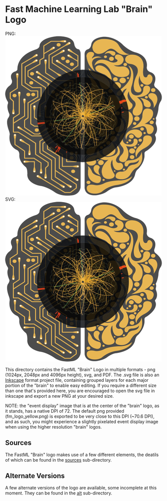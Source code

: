 # Fast Machine Learning Lab "Brain" Logo


PNG: ![PNG image of the FastMachineLearning Lab "brain" logo](./fm_logo_yellow.png)
SVG: ![SVG image of the FastMachineLearning Lab "brain" logo](./fm_logo_yellow.svg) 

This directory contains the FastML "Brain" Logo in multiple formats - png (1024px, 2048px and 4096px height), svg, and PDF. 
The .svg file is also an [Inkscape](https://inkscape.org/) format project file, containing grouped layers for each major portion of the "brain" to enable easy editing.
If you require a different size than one that's provided here, you are encouraged to open the svg file in inkscape and export a new PNG at your desired size. 

NOTE: the "event display" image that is at the center of the "brain" logo, as it stands, has a native DPI of 72. The default png provided (fm_logo_yellow.png) is exported to be very close to this DPI (~70.6 DPI), and as such, you might experience a slightly pixelated event display image when using the higher resolution "brain" logos.   

## Sources

The FastML "Brain" logo makes use of a few different elements, the deatils of which can be found in the [sources](/sources) sub-directory. 

## Alternate Versions

A few alternate versions of the logo are available, some incomplete at this moment. They can be found in the [alt](/alt) sub-directory.

